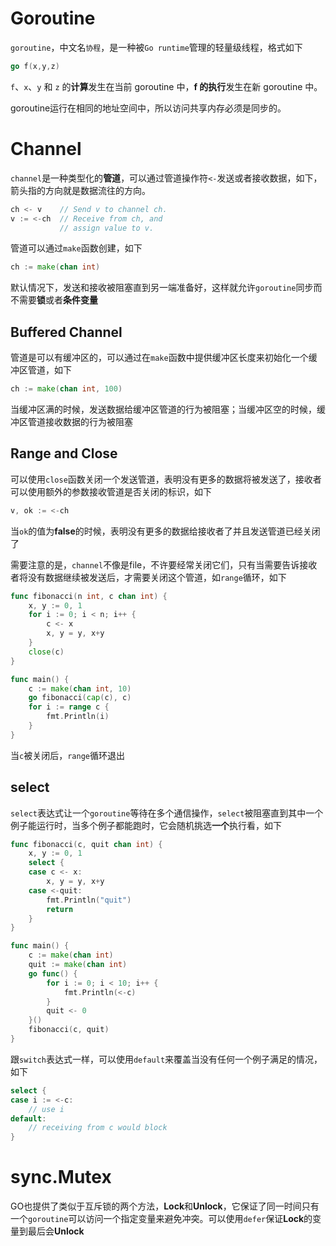 # Goroutine

`goroutine`，中文名`协程`，是一种被`Go runtime`管理的轻量级线程，格式如下

```go
go f(x,y,z)
```

`f`、`x`、`y` 和 `z` 的**计算**发生在当前 goroutine 中，**f 的执行**发生在新 goroutine 中。

goroutine运行在相同的地址空间中，所以访问共享内存必须是同步的。

# Channel

`channel`是一种类型化的**管道**，可以通过管道操作符`<-`发送或者接收数据，如下，箭头指的方向就是数据流往的方向。

```go
ch <- v    // Send v to channel ch.
v := <-ch  // Receive from ch, and
           // assign value to v.
```

管道可以通过`make`函数创建，如下

```go
ch := make(chan int)
```

默认情况下，发送和接收被阻塞直到另一端准备好，这样就允许`goroutine`同步而不需要**锁**或者**条件变量**

## Buffered Channel

管道是可以有缓冲区的，可以通过在`make`函数中提供缓冲区长度来初始化一个缓冲区管道，如下

```go
ch := make(chan int, 100)
```

当缓冲区满的时候，发送数据给缓冲区管道的行为被阻塞；当缓冲区空的时候，缓冲区管道接收数据的行为被阻塞

## Range and Close

可以使用`close`函数关闭一个发送管道，表明没有更多的数据将被发送了，接收者可以使用额外的参数接收管道是否关闭的标识，如下

```go
v, ok := <-ch
```

当`ok`的值为**false**的时候，表明没有更多的数据给接收者了并且发送管道已经关闭了

需要注意的是，`channel`不像是file，不许要经常关闭它们，只有当需要告诉接收者将没有数据继续被发送后，才需要关闭这个管道，如`range`循环，如下

```go
func fibonacci(n int, c chan int) {
	x, y := 0, 1
	for i := 0; i < n; i++ {
		c <- x
		x, y = y, x+y
	}
	close(c)
}

func main() {
	c := make(chan int, 10)
	go fibonacci(cap(c), c)
	for i := range c {
		fmt.Println(i)
	}
}
```

当`c`被关闭后，`range`循环退出

## select

`select`表达式让一个`goroutine`等待在多个通信操作，`select`被阻塞直到其中一个例子能运行时，当多个例子都能跑时，它会随机挑选**一个**执行看，如下

```go
func fibonacci(c, quit chan int) {
	x, y := 0, 1
	select {
	case c <- x:
		x, y = y, x+y
	case <-quit:
		fmt.Println("quit")
		return
	}
}

func main() {
	c := make(chan int)
	quit := make(chan int)
	go func() {
		for i := 0; i < 10; i++ {
			fmt.Println(<-c)
		}
		quit <- 0
	}()
	fibonacci(c, quit)
}
```



跟`switch`表达式一样，可以使用`default`来覆盖当没有任何一个例子满足的情况，如下

```go
select {
case i := <-c:
    // use i
default:
    // receiving from c would block
}
```



# sync.Mutex

GO也提供了类似于互斥锁的两个方法，**Lock**和**Unlock**，它保证了同一时间只有一个`goroutine`可以访问一个指定变量来避免冲突。可以使用`defer`保证**Lock**的变量到最后会**Unlock**